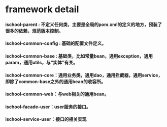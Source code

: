 # framework  detail
<h4>ischool-parent : 不定义任何类，主要是全局的pom.xml的定义的地方，预装了很多的依赖，规范版本控制。
<h4>ischool-common-config : 基础的配置文件定义。
<h4>ischool-common-base  : 基础类，比如常量bean，通用exception，通用param，通用utils，与“实体”有关。
<h4>ischool-common-core：通用业务类，通用dao，通用拦截器，通用service，即除了common-base之外的通用bean的收容所。
<h4>ischool-common-web：与web相关的通用bean。
<h4>ischool-facade-user：user服务的接口。
<h4>ischool-service-user：接口的相关实现